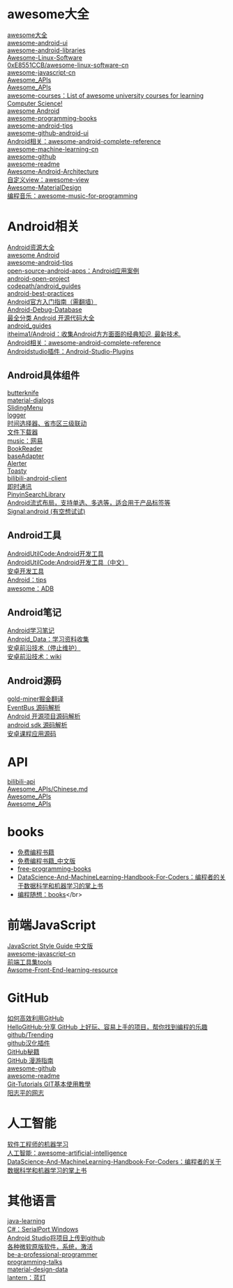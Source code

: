 # awesome大全<br>
[awesome大全](https://github.com/sindresorhus/awesome)</br>
[awesome-android-ui](https://github.com/wasabeef/awesome-android-ui)</br>
[awesome-android-libraries](https://github.com/wasabeef/awesome-android-libraries)</br>
[Awesome-Linux-Software](https://github.com/LewisVo/Awesome-Linux-Software)</br>
[0xE8551CCB/awesome-linux-software-cn](https://github.com/0xE8551CCB/awesome-linux-software-cn)</br>
[awesome-javascript-cn](https://github.com/jobbole/awesome-javascript-cn#api)</br>
[Awesome_APIs](https://github.com/TonnyL/Awesome_APIs/blob/master/Chinese.md#%E5%A4%A9%E6%B0%94)</br>
[Awesome_APIs](https://github.com/TonnyL/Awesome_APIs)</br>
[awesome-courses：List of awesome university courses for learning Computer Science!](https://github.com/prakhar1989/awesome-courses)</br>
[awesome Android](https://snowdream86.gitbooks.io/awesome-android/content/)</br>
[awesome-programming-books](https://github.com/jobbole/awesome-programming-books)</br>
[awesome-android-tips](https://github.com/jiang111/awesome-android-tips)</br>
[awesome-github-android-ui](https://github.com/opendigg/awesome-github-android-ui#%E7%94%A8%E6%88%B7%E5%BC%95%E5%AF%BC)</br>
[Android相关：awesome-android-complete-reference](https://github.com/amitshekhariitbhu/awesome-android-complete-reference)</br>
[awesome-machine-learning-cn](https://github.com/jobbole/awesome-machine-learning-cn)</br>
[awesome-github](https://github.com/AntBranch/awesome-github)</br>
[awesome-readme](https://github.com/matiassingers/awesome-readme)</br>
[Awesome-Android-Architecture](https://github.com/Juude/Awesome-Android-Architecture)</br>
[自定义view：awesome-view](https://github.com/xinghongfei/awesome-view)</br>
[Awesome-MaterialDesign](https://github.com/lightSky/Awesome-MaterialDesign)</br>
[编程音乐：awesome-music-for-programming](https://github.com/Yaoshicn/awesome-music-for-programming)</br>
# Android相关<br>
[Android资源大全](https://github.com/jobbole/awesome-android-cn)</br>
[awesome Android](https://snowdream86.gitbooks.io/awesome-android/content/)</br>
[awesome-android-tips](https://github.com/jiang111/awesome-android-tips)</br>
[open-source-android-apps：Android应用案例](https://github.com/pcqpcq/open-source-android-apps)</br>
[android-open-project](https://github.com/Trinea/android-open-project)</br>
[codepath/android_guides](https://github.com/codepath/android_guides/pulls)</br>
[android-best-practices](https://github.com/futurice/android-best-practices)</br>
[Android官方入门指南（需翻墙）](https://developer.android.com/training/index.html)</br>
[Android-Debug-Database](https://github.com/amitshekhariitbhu/Android-Debug-Database)</br>
[最全分类 Android 开源代码大全](https://github.com/XXApple/AndroidLibs)</br>
[android_guides](https://github.com/codepath/android_guides)</br>
[itheima1/Android：收集Android方方面面的经典知识, 最新技术.](https://github.com/itheima1/Android)</br>
[Android相关：awesome-android-complete-reference](https://github.com/amitshekhariitbhu/awesome-android-complete-reference)</br>
[Androidstudio插件：Android-Studio-Plugins](https://github.com/balsikandar/Android-Studio-Plugins)</br>

## Android具体组件
[butterknife](https://github.com/JakeWharton/butterknife)</br>
[material-dialogs](https://github.com/afollestad/material-dialogs)</br>
[SlidingMenu](https://github.com/jfeinstein10/SlidingMenu)</br>
[logger](https://github.com/orhanobut/logger)</br>
[时间选择器、省市区三级联动](https://github.com/Bigkoo/Android-PickerView)</br>
[文件下载器](https://github.com/lingochamp/FileDownloader)</br>
[music：网易](https://github.com/aa112901/remusic)</br>
[BookReader](https://github.com/JustWayward/BookReader)</br>
[baseAdapter](https://github.com/hongyangAndroid/baseAdapter)</br>
[Alerter](https://github.com/Tapadoo/Alerter)</br>
[Toasty](https://github.com/GrenderG/Toasty)</br>
[bilibili-android-client](https://github.com/HotBitmapGG/bilibili-android-client)</br>
[即时通讯](https://github.com/uncleleonfan/FanChat)</br>
[PinyinSearchLibrary](https://github.com/handsomezhou/PinyinSearchLibrary)</br>
[Android流式布局，支持单选、多选等，适合用于产品标签等](https://github.com/hongyangAndroid/FlowLayout)</br>
[Signal:android (有空想试试)](https://github.com/WhisperSystems/Signal-Android)</br>

## Android工具
[AndroidUtilCode:Android开发工具](https://github.com/Blankj/AndroidUtilCode)</br>
[AndroidUtilCode:Android开发工具（中文）](https://github.com/Blankj/AndroidUtilCode/blob/master/README-CN.md)</br>
[安卓开发工具](https://github.com/inferjay/AndroidDevTools)</br>
[Android：tips](https://github.com/tangqi92/Android-Tips)</br>
[awesome：ADB](https://github.com/mzlogin/awesome-adb)</br>

## Android笔记
[Android学习笔记](https://github.com/francistao/LearningNotes)</br>
[Android_Data：学习资料收集](https://github.com/Freelander/Android_Data)</br>
[安卓前沿技术（停止维护）](https://github.com/hehonghui/android-tech-frontier)</br>
[安卓前沿技术：wiki](https://github.com/hehonghui/android-tech-frontier/wiki)</br>

## Android源码
[gold-miner掘金翻译](https://github.com/xitu/gold-miner)</br>
[EventBus 源码解析](http://p.codekk.com/blogs/detail/54cfab086c4761e5001b2538)</br>
[Android 开源项目源码解析](https://github.com/android-cn/android-open-project-analysis)</br>
[android sdk 源码解析](https://github.com/LittleFriendsGroup/AndroidSdkSourceAnalysis)</br>
[安卓课程应用源码](https://github.com/aporter/coursera-android)</br>
  
# API<br>
[bilibili-api](https://github.com/Vespa314/bilibili-api/blob/master/api.md)</br>
[Awesome_APIs/Chinese.md](https://github.com/TonnyL/Awesome_APIs/blob/master/Chinese.md#%E7%94%B5%E5%95%86)</br>
[Awesome_APIs](https://github.com/TonnyL/Awesome_APIs/blob/master/Chinese.md#%E5%A4%A9%E6%B0%94)</br>
[Awesome_APIs](https://github.com/TonnyL/Awesome_APIs)</br>
# books<br>
* [免费编程书籍](https://github.com/EbookFoundation/free-programming-books)</br>
* [免费编程书籍_中文版](https://github.com/justjavac/free-programming-books-zh_CN)</br>
* [free-programming-books](https://github.com/EbookFoundation/free-programming-books)</br>
* [DataScience-And-MachineLearning-Handbook-For-Coders：编程者的关于数据科学和机器学习的掌上书](https://github.com/wxyyxc1992/DataScience-And-MachineLearning-Handbook-For-Coders/blob/master/DataScienceAI-Reference.md#introduction-&-overview%E5%85%A5%E9%97%A8%E4%B8%8E%E6%A6%82%E8%A7%88)</br>
* [编程随想：books](https://github.com/programthink/books#1312_)</br>
# 前端JavaScript<br>
[JavaScript Style Guide 中文版](https://github.com/sivan/javascript-style-guide)<br>
[awesome-javascript-cn](https://github.com/jobbole/awesome-javascript-cn#api)</br>
[前端工具集tools](https://github.com/nieweidong/fetool#other)</br>
[Awsome-Front-End-learning-resource](https://github.com/helloqingfeng/Awsome-Front-End-learning-resource)</br>
# GitHub
[如何高效利用GitHub](http://www.yangzhiping.com/tech/github.html)</br>
[HelloGitHub:分享 GitHub 上好玩、容易上手的项目，帮你找到编程的乐趣](https://github.com/521xueweihan/HelloGitHub)</br>
[github/Trending](https://github.com/trending)</br>
[github汉化插件](https://github.com/52cik/github-hans)</br>
[GitHub秘籍](https://github.com/tiimgreen/github-cheat-sheet/blob/master/README.zh-cn.md)</br>
[GitHub 漫游指南](https://github.com/phodal/github-roam)</br>
[awesome-github](https://github.com/AntBranch/awesome-github)</br>
[awesome-readme](https://github.com/matiassingers/awesome-readme)</br>
[Git-Tutorials GIT基本使用教學](https://github.com/twtrubiks/Git-Tutorials)</br>
[阳志平的网志](http://www.yangzhiping.com/)</br>
# 人工智能
[软件工程师的机器学习](https://github.com/ZuzooVn/machine-learning-for-software-engineers/blob/master/README-zh-CN.md)</br>
[人工智能：awesome-artificial-intelligence](https://github.com/owainlewis/awesome-artificial-intelligence)</br>
[DataScience-And-MachineLearning-Handbook-For-Coders：编程者的关于数据科学和机器学习的掌上书](https://github.com/wxyyxc1992/DataScience-And-MachineLearning-Handbook-For-Coders/blob/master/DataScienceAI-Reference.md#introduction-&-overview%E5%85%A5%E9%97%A8%E4%B8%8E%E6%A6%82%E8%A7%88)</br>
# 其他语言
[java-learning](https://github.com/brianway/java-learning)</br>
[C#：SerialPort Windows](https://github.com/TonySudo/SerialPortW)</br>
[Android Studio将项目上传到github](http://blog.csdn.net/mingtianguohou100/article/details/54708078)</br>
[各种微软原版软件，系统，激活](https://github.com/Helpsoftware/Microsoft)</br>
[be-a-professional-programmer](https://github.com/haohao123456/be-a-professional-programmer)</br>
[programming-talks](https://github.com/hellerve/programming-talks)</br>
[material-design-data](https://github.com/Luosunce/material-design-data)</br>
[lantern：蓝灯](https://github.com/getlantern/lantern)</br>
[]()</br>
[]()</br>
[]()</br>
[]()</br>
[]()</br>
[]()</br>
[]()</br>
